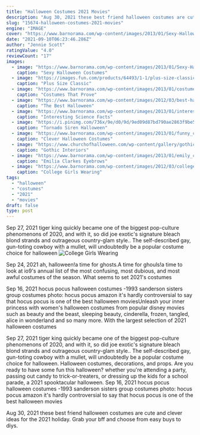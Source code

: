 ```yaml
---
title: "Halloween Costumes 2021 Movies"
description: "Aug 30, 2021 these best friend halloween costumes are cute and clever ideas for the 2021 holiday. Grab your bff and choose from easy buys to diys."
slug: "15674-halloween-costumes-2021-movies"
engine: "IMAGE"
cover: "https://www.barnorama.com/wp-content/images/2013/01/Sexy-Halloween-Costumes/18-Sexy-Halloween-Costumes.jpg"
date: "2021-09-10T06:23:46.286Z"
author: "Jennie Scott"
ratingValue: "4.0"
reviewCount: "17"
images:
  - image: "https://www.barnorama.com/wp-content/images/2013/01/Sexy-Halloween-Costumes/18-Sexy-Halloween-Costumes.jpg"
    caption: "Sexy Halloween Costumes"
  - image: "https://images.fun.com/products/64493/1-1/plus-size-classic-scooby-doo-velma-costume-update.jpg"
    caption: "Plus Size Classic"
  - image: "https://www.barnorama.com/wp-content/images/2013/01/costumes-that-prove-pugs/22-costumes-that-prove-pugs.jpg"
    caption: "Costumes That Prove"
  - image: "https://www.barnorama.com/wp-content/images/2012/03/best-halloween-cereal/11-best-halloween-cereal.jpg"
    caption: "The Best Halloween"
  - image: "https://www.barnorama.com/wp-content/images/2013/01/interesting_facts_about_science/38-interesting_facts_about_science.jpg"
    caption: "Interesting Science Facts"
  - image: "https://i.pinimg.com/736x/9e/d0/9d/9ed09d87bd790ae2863f9be5854b78fa.jpg"
    caption: "Tornado Siren Halloween"
  - image: "https://www.barnorama.com/wp-content/images/2013/01/funny_costumes/16-funny_costumes.jpg"
    caption: "Clever Halloween Costumes"
  - image: "https://www.churchofhalloween.com/wp-content/gallery/gothic-interiors/gothic-interior-031.png"
    caption: "Gothic Interiors"
  - image: "https://www.barnorama.com/wp-content/images/2013/01/emily_clark_01/09-emily_clark_01.gif"
    caption: "Emilia Clarkes Eyebrows"
  - image: "https://www.barnorama.com/wp-content/images/2012/03/college-girls-wearing-sexy/31-college-girls-wearing-sexy.jpg"
    caption: "College Girls Wearing"
tags:
  - "halloween"
  - "costumes"
  - "2021"
  - "movies"
draft: false
type: post
---
```


Sep 27, 2021 tiger king quickly became one of the biggest pop-culture phenomenons of 2020, and with it, so did joe exotic's signature bleach blond strands and outrageous country-glam style.. The self-described gay, gun-toting cowboy with a mullet, will undoubtedly be a popular costume choice for halloween
![College Girls Wearing](https://www.barnorama.com/wp-content/images/2012/03/college-girls-wearing-sexy/31-college-girls-wearing-sexy.jpg "College Girls Wearing")

Sep 24, 2021 ah, halloween!a time for ghosts.A time for ghouls!a time to look at io9&#39;s annual list of the most confusing, most dubious, and most awful costumes of the season. What seems to set 2021&#39;s costumes
<!--inArticleAds-->

<!--galleryOne-->

Sep 16, 2021 hocus pocus halloween costumes -1993 sanderson sisters group costumes photo: hocus pocus  amazon it's hardly controversial to say that hocus pocus is one of the best halloween moviesUnleash your inner princess with women's halloween costumes from popular disney movies such as beauty and the beast, sleeping beauty, cinderella, frozen, tangled, alice in wonderland and so many more.  With the largest selection of 2021 halloween costumes
<!--inArticleAds-->

<!--galleryTwo-->

Sep 27, 2021 tiger king quickly became one of the biggest pop-culture phenomenons of 2020, and with it, so did joe exotic's signature bleach blond strands and outrageous country-glam style.. The self-described gay, gun-toting cowboy with a mullet, will undoubtedly be a popular costume choice for halloween. Halloween costumes, decorations, and props. Are you ready to have some fun this halloween? whether you're attending a party, passing out candy to trick-or-treaters, or dressing up the kids for a school parade, a 2021 spooktacular halloween. Sep 16, 2021 hocus pocus halloween costumes -1993 sanderson sisters group costumes photo: hocus pocus  amazon it's hardly controversial to say that hocus pocus is one of the best halloween movies
<!--galleryThree-->

Aug 30, 2021 these best friend halloween costumes are cute and clever ideas for the 2021 holiday. Grab your bff and choose from easy buys to diys.